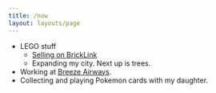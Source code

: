 ```yaml
---
title: /now
layout: layouts/page
---
```


- LEGO stuff
  - [Selling on BrickLink](https://store.bricklink.com/samwarnick&utm_content=globalnav#/shop)
  - Expanding my city. Next up is trees.
- Working at [Breeze Airways](https://www.flybreeze.com/home).
- Collecting and playing Pokemon cards with my daughter.
